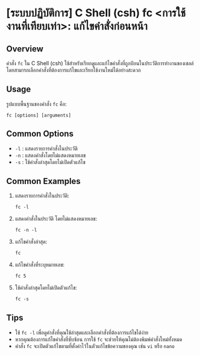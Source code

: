 # [ระบบปฏิบัติการ] C Shell (csh) fc <การใช้งานที่เทียบเท่า>: แก้ไขคำสั่งก่อนหน้า

## Overview
คำสั่ง `fc` ใน C Shell (csh) ใช้สำหรับเรียกดูและแก้ไขคำสั่งที่ถูกป้อนในประวัติการทำงานของเชลล์ โดยสามารถเลือกคำสั่งที่ต้องการแก้ไขและเรียกใช้งานใหม่ได้อย่างสะดวก

## Usage
รูปแบบพื้นฐานของคำสั่ง `fc` คือ:

```
fc [options] [arguments]
```

## Common Options
- `-l` : แสดงรายการคำสั่งในประวัติ
- `-n` : แสดงคำสั่งโดยไม่แสดงหมายเลข
- `-s` : ใช้คำสั่งล่าสุดโดยไม่เปิดตัวแก้ไข

## Common Examples
1. แสดงรายการคำสั่งในประวัติ:
   ```csh
   fc -l
   ```

2. แสดงคำสั่งในประวัติ โดยไม่แสดงหมายเลข:
   ```csh
   fc -n -l
   ```

3. แก้ไขคำสั่งล่าสุด:
   ```csh
   fc
   ```

4. แก้ไขคำสั่งที่ระบุหมายเลข:
   ```csh
   fc 5
   ```

5. ใช้คำสั่งล่าสุดโดยไม่เปิดตัวแก้ไข:
   ```csh
   fc -s
   ```

## Tips
- ใช้ `fc -l` เพื่อดูคำสั่งที่คุณใช้ล่าสุดและเลือกคำสั่งที่ต้องการแก้ไขได้ง่าย
- หากคุณต้องการแก้ไขคำสั่งที่ซับซ้อน การใช้ `fc` จะช่วยให้คุณไม่ต้องพิมพ์คำสั่งใหม่ทั้งหมด
- คำสั่ง `fc` จะเปิดตัวแก้ไขตามที่ตั้งค่าไว้ในตัวแก้ไขข้อความของคุณ เช่น `vi` หรือ `nano`
